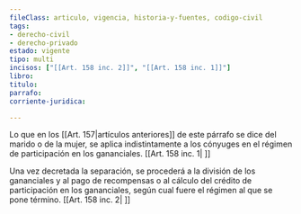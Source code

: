 ```yaml
---
fileClass: articulo, vigencia, historia-y-fuentes, codigo-civil
tags:
- derecho-civil
- derecho-privado
estado: vigente
tipo: multi
incisos: ["[[Art. 158 inc. 2]]", "[[Art. 158 inc. 1]]"]
libro:
titulo:
parrafo:
corriente-juridica:

---
```

Lo que en los [[Art. 157|artículos anteriores]] de este párrafo se dice del marido o de la mujer, se aplica indistintamente a los cónyuges en el régimen de participación en los gananciales. [[Art. 158 inc. 1| ]]

Una vez decretada la separación, se procederá a la división de los gananciales y al pago de recompensas o al cálculo del crédito de participación en los gananciales, según cual fuere el régimen al que se pone término. [[Art. 158 inc. 2| ]]
